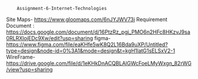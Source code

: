
        Assignment-6-Internet-Technologies

Site Maps- https://www.gloomaps.com/6nJYJWV73i
Requirement Document : https://docs.google.com/document/d/16PtzRz_pgj_PMO6n2HFc8HKzvJ9sa0RLRXlojEDc9Xw/edit?usp=sharing
figma-https://www.figma.com/file/eaKHfe5wK8Q2L16Bda9uXP/Untitled?type=design&node-id=0%3A1&mode=design&t=kgH1latG1sELSxV2-1
WireFrame- https://drive.google.com/file/d/1eKHkDnACQBLAlGWcFoeLMyWxgn_82rWG/view?usp=sharing